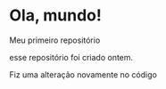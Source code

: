 # Ola, mundo!
Meu primeiro repositório

esse repositório foi criado ontem.

Fiz uma alteração novamente no código
